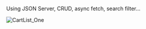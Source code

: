 Using JSON Server, CRUD, async fetch, search filter...

![CartList_One](https://user-images.githubusercontent.com/75909425/210687410-36432d92-ab03-4f21-bb42-26d85504b13b.png)
